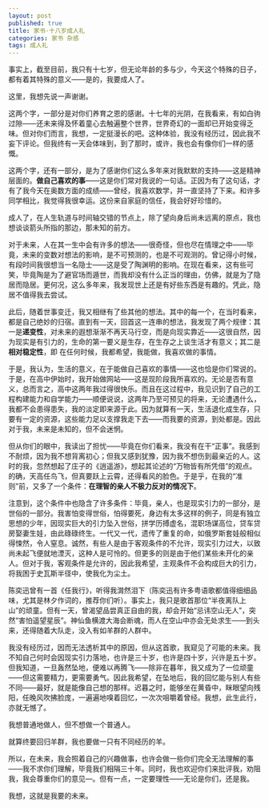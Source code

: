```yaml
---
layout: post
published: true
title: 家书·十八岁成人礼
categories: 家书 杂感
tags: 成人礼
---
```


事实上，截至目前，我只有十七岁，但无论年龄的多与少，今天这个特殊的日子，都有着其特殊的意义——是的，我要成人了。

这里，我想先说一声谢谢。

<!--more-->

这两个字，一部分是对你们养育之恩的感谢。十七年的光阴，在我看来，有如白驹过隙——还未来得及怀着童心去触遍整个世界，世界奇幻的一面却已开始变得乏味。但对你们而言，我想，一定挺漫长的吧。这种体验，我没有经历过，因此我不妄下评论。但我终有一天会体味到，到了那时，或许，我也会有像你们一样的感慨。

这两个字，还有一部分，是为了感谢你们这么多年来对我默默的支持——这是精神层面的。**做自己喜欢的事**——这是你们常对我说的一句话。正因为有了这句话，才有了我今天在奥数方面的成绩——曾经，我喜欢数学，并一直坚持了下来。和许多同学相比，我觉得我很幸运。这份来自家庭的信任，我会好好珍惜的。

成人了，在人生轨道与时间轴交错的节点上，除了望向身后尚未远离的原点，我也想谈谈箭头所指的那边，那未知的前方。

对于未来，人在其一生中会有许多的想法——很奇怪，但也尽在情理之中——毕竟，未来的变数对想法的影响，是不可预测的，也是不可观测的。曾记得小时候，有段时间我很想当一名隐士——这是受了陶渊明的影响。在现在看来，这有些可笑，毕竟陶是为了避官场而遁世，而我却没有什么正当的理由，仿佛，就是为了隐居而隐居。更何况，这么多年来，我发现世上还是有好些东西是有趣的。凭此，隐居不值得我去尝试。

此后，随着世事变迁，我又相继有了些其他的想法。其中的每一个，在当时看来，都是自己绝妙的归宿。直到有一天，回首这一连串的想法，我发现了两个规律：其一是**递变性**，对未来的遐想渐渐不再天马行空，而是向现实靠近——这很自然，因为现实是有引力的，生命的第一要义是生存，在生存之上谈生活才有意义；其二是**相对稳定性**，即 在任何时候，我都希望，我能做，我喜欢做的事情。

于是，我认为，生活的意义，在于能做自己喜欢的事情——这也恰是你们常说的。于是，在高中伊始时，我开始做网站——这是现阶段我所喜欢的。无论是否有意义，总而言之，高中这两年我过得很快乐。而且在这过程中，我见识到了自己的工程构建能力和自学能力——顺便说说，这两年乃至可预见的将来，无论遭遇什么，我都不会患得患失，我的淡定即来源于此。因为就算有一天，生活退化成生存，只要有一定的资源，这些能力足以支撑我走下去——而我要的资源，到处都是。因此对于我，未来是未知的，但不会迷惘。

但从你们的眼中，我读出了担忧——毕竟在你们看来，我没有在干“正事”。我感到不耐烦，因为我不想背离初心；但我又感到犹豫，因为我不想伤到最亲近的人。这时的我，忽然想起了庄子的《逍遥游》，想起其论述的“万物皆有所凭借”的观点。的确，天高任鸟飞，但真要跃上云霄，还得看风的脸色。于是乎，在我的“准则”前，又多了一个条件：**在理智的亲人不极力反对的情况下**。

注意到，这个条件中也隐含了许多条件：毕竟，亲人，也是现实引力的一部分，是世俗的一部分。我害怕变得世俗，怕得要死，身边有太多这样的例子，同是有独立思想的少年，因现实巨大的引力坠入世俗，拼学历搏虚名，混职场谋高位，贷车贷房娶妻生娃，由此碌碌终生。一代又一代，遗传了重复的命，如俄罗斯套娃般相似得悚然，令人窒息。诚然，有些人是由于客观条件的不允许，现实引力过大，以致尚未起飞便就地湮灭，这种人是可怜的。但更多的则是由于他们某些未开化的亲人。但对于我，客观条件是允许的，因此我希望，主观条件不会构成巨大的引力，将我困于史瓦斯半径中，使我化为尘土。

陈奕迅曾有一首《任我行》，听得我潸然泪下（陈奕迅有许多粤语歌都值得细细品味，尤其是林夕作词的，推荐你们听）。事实上，我只是歌首那位“半夜离队上山”的顽童。但有一天，曾渴望品尝真正自由的我，却会开始“忌讳空山无人”，突然“害怕遥望星辰”。神仙鱼横渡大海会断魂，而人在空山中亦会无处求生——到头来，还得随着大队走，没入有如羊群的人群中。

我没有经历过，因而无法透析其中的原因，但从这首歌，我窥见了可能的未来。我不知自己何时会因现实引力落地，也许是三十岁，也许是四十岁，兴许是五十岁。但我知道，一旦轰然坠地，便难以再腾飞——除非在暮年，我又成为了一位顽童——但这需要精力，更需要勇气。因此我希望，在坠地后，我的回忆能与别人有些不同——最好，就是能像自己想的那样。迟暮之时，能够坐在黄昏中，眯眼望向残阳，任晚风吹拂脸庞，一遍遍地嗅着回忆，一次次咀嚼着曾经。我想，此生此行，亦就无憾了。

我想普通地做人，但不想做一个普通人。

就算终要回归羊群，我也要做一只有不同经历的羊。

所以，在未来，我会照着自己的兴趣做事，也许会做一些你们完全无法理解的事——我不求你们理解，毕竟我们相隔三十年。同时，我也欢迎你们来批评我，劝阻我，我会尊重你们的意见—。但有一点，一定要理性——无论是你们，还是我。

我想，这就是我要的未来。